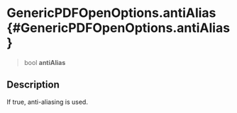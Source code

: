 GenericPDFOpenOptions.antiAlias {#GenericPDFOpenOptions.antiAlias}
===============================

> bool **antiAlias**

Description
-----------

If true, anti-aliasing is used.
